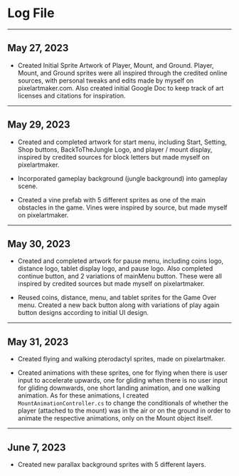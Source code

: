 # Log File
---
## May 27, 2023
* Created Initial Sprite Artwork of Player, Mount, and Ground. Player, Mount, and Ground sprites were all inspired through the credited online sources, with personal tweaks and edits made by myself on pixelartmaker.com. Also created initial Google Doc to keep track of art licenses and citations for inspiration.

---
## May 29, 2023
* Created and completed artwork for start menu, including Start, Setting, Shop buttons, BackToTheJungle Logo, and player / mount display, inspired by credited sources for block letters but made myself on pixelartmaker.

* Incorporated gameplay background (jungle background) into gameplay scene.

* Created a vine prefab with 5 different sprites as one of the main obstacles in the game. Vines were inspired by source, but made myself on pixelartmaker.

---
## May 30, 2023
* Created and completed artwork for pause menu, including coins logo, distance logo, tablet display logo, and pause logo. Also completed continue button, and 2 variations of mainMenu button. These were all inspired by credited sources but made myself on pixelartmaker.

* Reused coins, distance, menu, and tablet sprites for the Game Over menu. Created a new back button along with variations of play again button designs according to initial UI design.

---
## May 31, 2023
* Created flying and walking pterodactyl sprites, made on pixelartmaker.

* Created animations with these sprites, one for flying when there is user input to accelerate upwards, one for gliding when there is no user input for gliding downwards, one short landing animation, and one walking animation.
As for these animations, I created `MountAnimationController.cs` to change the conditionals of whether the player (attached to the mount) was in the air or on the ground in order to animate the respective animations, only on the Mount object itself.

---
## June 7, 2023
* Created new parallax background sprites with 5 different layers.
